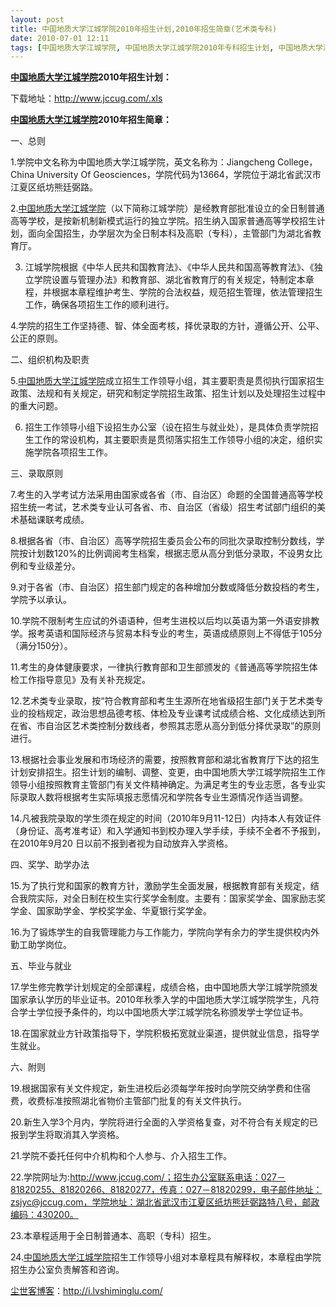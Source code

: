 ```yaml
---
layout: post
title: 中国地质大学江城学院2010年招生计划,2010年招生简章(艺术类专科)
date: 2010-07-01 12:11
tags: [中国地质大学江城学院, 中国地质大学江城学院2010年专科招生计划, 中国地质大学江城学院2010年艺术类招生简章, 生命痕迹]
---
```

<strong><a href="http://i.lvshiminglu.com/tag/%E4%B8%AD%E5%9B%BD%E5%9C%B0%E8%B4%A8%E5%A4%A7%E5%AD%A6%E6%B1%9F%E5%9F%8E%E5%AD%A6%E9%99%A2" target="_self">中国地质大学江城学院</a>2010年招生计划：</strong>

下载地址：<a href="http://www.jccug.com/uploads/files/071220482/20100427090151.xls" target="_blank">http://www.jccug.com/.xls</a>

<strong><a href="http://i.lvshiminglu.com/tag/%E4%B8%AD%E5%9B%BD%E5%9C%B0%E8%B4%A8%E5%A4%A7%E5%AD%A6%E6%B1%9F%E5%9F%8E%E5%AD%A6%E9%99%A2" target="_self">中国地质大学江城学院</a>2010年招生简章：</strong>

一、总则

1.学院中文名称为中国地质大学江城学院，英文名称为：Jiangcheng College，China University Of Geosciences，学院代码为13664，学院位于湖北省武汉市江夏区纸坊熊廷弼路。

2.<a href="http://i.lvshiminglu.com/tag/%E4%B8%AD%E5%9B%BD%E5%9C%B0%E8%B4%A8%E5%A4%A7%E5%AD%A6%E6%B1%9F%E5%9F%8E%E5%AD%A6%E9%99%A2" target="_self">中国地质大学江城学院</a>（以下简称江城学院）是经教育部批准设立的全日制普通高等学校，是按新机制新模式运行的独立学院。招生纳入国家普通高等学校招生计划，面向全国招生，办学层次为全日制本科及高职（专科），主管部门为湖北省教育厅。

3. 江城学院根据《中华人民共和国教育法》、《中华人民共和国高等教育法》、《独立学院设置与管理办法》和教育部、湖北省教育厅的有关规定，特制定本章程，并根据本章程维护考生、学院的合法权益，规范招生管理，依法管理招生工作，确保各项招生工作的顺利进行。

4.学院的招生工作坚持德、智、体全面考核，择优录取的方针，遵循公开、公平、公正的原则。

二、组织机构及职责

5.<a href="http://i.lvshiminglu.com/tag/%E4%B8%AD%E5%9B%BD%E5%9C%B0%E8%B4%A8%E5%A4%A7%E5%AD%A6%E6%B1%9F%E5%9F%8E%E5%AD%A6%E9%99%A2" target="_self">中国地质大学江城学院</a>成立招生工作领导小组，其主要职责是贯彻执行国家招生政策、法规和有关规定，研究和制定学院招生政策、招生计划以及处理招生过程中的重大问题。

6. 招生工作领导小组下设招生办公室（设在招生与就业处），是具体负责学院招生工作的常设机构，其主要职责是贯彻落实招生工作领导小组的决定，组织实施学院各项招生工作。

三、录取原则

7.考生的入学考试方法采用由国家或各省（市、自治区）命题的全国普通高等学校招生统一考试，艺术类专业认可各省、市、自治区（省级）招生考试部门组织的美术基础课联考成绩。

8.根据各省（市、自治区）高等学院招生委员会公布的同批次录取控制分数线，学院按计划数120%的比例调阅考生档案，根据志愿从高分到低分录取，不设男女比例和专业级差分。

9.对于各省（市、自治区）招生部门规定的各种增加分数或降低分数投档的考生，学院予以承认。

10.学院不限制考生应试的外语语种，但考生进校以后均以英语为第一外语安排教学。报考英语和国际经济与贸易本科专业的考生，英语成绩原则上不得低于105分（满分150分）。

11.考生的身体健康要求，一律执行教育部和卫生部颁发的《普通高等学院招生体检工作指导意见》及有关补充规定。

12.艺术类专业录取，按“符合教育部和考生生源所在地省级招生部门关于艺术类专业的投档规定，政治思想品德考核、体检及专业课考试成绩合格、文化成绩达到所在省、市自治区艺术类控制分数线者，参照其志愿从高分到低分择优录取”的原则进行。

13.根据社会事业发展和市场经济的需要，按照教育部和湖北省教育厅下达的招生计划安排招生。招生计划的编制、调整、变更，由中国地质大学江城学院招生工作领导小组按照教育主管部门有关文件精神确定。为满足考生的专业志愿，各专业实际录取人数将根据考生实际填报志愿情况和学院各专业生源情况作适当调整。

14.凡被我院录取的学生须在规定的时间（2010年9月11-12日）内持本人有效证件（身份证、高考准考证）和入学通知书到校办理入学手续，手续不全者不予报到，在2010年9月20 日以前不报到者视为自动放弃入学资格。

四、奖学、助学办法

15.为了执行党和国家的教育方针，激励学生全面发展，根据教育部有关规定，结合我院实际，对全日制在校生实行奖学金制度。主要有：国家奖学金、国家励志奖学金、国家助学金、学校奖学金、华夏银行奖学金。

16.为了锻炼学生的自我管理能力与工作能力，学院向学有余力的学生提供校内外勤工助学岗位。

五、毕业与就业

17.学生修完教学计划规定的全部课程，成绩合格，由中国地质大学江城学院颁发国家承认学历的毕业证书。2010年秋季入学的中国地质大学江城学院学生，凡符合学士学位授予条件的，均以中国地质大学江城学院名称颁发学士学位证书。

18.在国家就业方针政策指导下，学院积极拓宽就业渠道，提供就业信息，指导学生就业。

六、附则

19.根据国家有关文件规定，新生进校后必须每学年按时向学院交纳学费和住宿费，收费标准按照湖北省物价主管部门批复的有关文件执行。

20.新生入学3个月内，学院将进行全面的入学资格复查，对不符合有关规定的已报到学生将取消其入学资格。

21.学院不委托任何中介机构和个人参与、介入招生工作。

22.学院网址为:http://www.jccug.com/；招生办公室联系电话：027－81820255、81820266、81820277，传真：027－81820299，电子邮件地址：zsjyc@jccug.com，学院地址：湖北省武汉市江夏区纸坊熊廷弼路特八号，邮政编码：430200。

23.本章程适用于全日制普通本、高职（专科）招生。

24.<a href="http://i.lvshiminglu.com/tag/%E4%B8%AD%E5%9B%BD%E5%9C%B0%E8%B4%A8%E5%A4%A7%E5%AD%A6%E6%B1%9F%E5%9F%8E%E5%AD%A6%E9%99%A2" target="_self">中国地质大学江城学院</a>招生工作领导小组对本章程具有解释权，本章程由学院招生办公室负责解答和咨询。﻿

<a href="http://i.lvshiminglu.com/">尘世客博客</a>：<a href="http://i.lvshiminglu.com/">http://i.lvshiminglu.com/</a>

